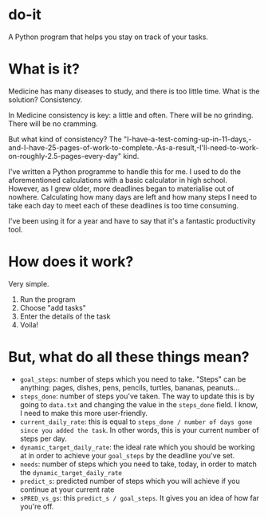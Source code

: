 # do-it
A Python program that helps you stay on track of your tasks.

# What is it?
Medicine has many diseases to study, and there is too little time. What is the solution? Consistency.

In Medicine consistency is key: a little and often. There will be no grinding. There will be no cramming.

But what kind of consistency? The "I-have-a-test-coming-up-in-11-days,-and-I-have-25-pages-of-work-to-complete.-As-a-result,-I'll-need-to-work-on-roughly-2.5-pages-every-day" kind.

I've written a Python programme to handle this for me. I used to do the aforementioned calculations with a basic calculator in high school. However, as I grew older, more deadlines began to materialise out of nowhere. Calculating how many days are left and how many steps I need to take each day to meet each of these deadlines is too time consuming.

I've been using it for a year and have to say that it's a fantastic productivity tool.

# How does it work?
Very simple.
1. Run the program
2. Choose "add tasks"
3. Enter the details of the task
4. Voila!

# But, what do all these things mean?
- `goal_steps`: number of steps which you need to take. "Steps" can be anything: pages, dishes, pens, pencils, turtles, bananas, peanuts...
- `steps_done`: number of steps you've taken. The way to update this is by going to `data.txt` and changing the value in the `steps_done` field. I know, I need to make this more user-friendly.
- `current_daily_rate`: this is equal to `steps_done / number of days gone since you added the task`. In other words, this is your current number of steps per day.
- `dynamic_target_daily_rate`: the ideal rate which you should be working at in order to achieve your `goal_steps` by the deadline you've set.
- `needs`: number of steps which you need to take, today, in order to match the `dynamic_target_daily_rate`
- `predict_s`: predicted number of steps which you will achieve if you continue at your current rate
- `sPRED_vs_gs`: this `predict_s / goal_steps`. It gives you an idea of how far you're off.
